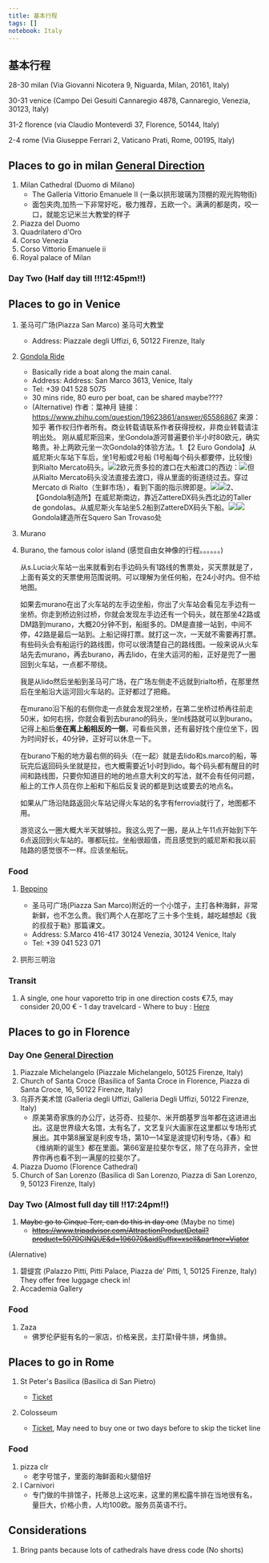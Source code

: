 ```yaml
---
title: 基本行程
tags: []
notebook: Italy
---
```


## 基本行程

28-30 milan (Via Giovanni Nicotera 9, Niguarda, Milan, 20161, Italy)

30-31 venice (Campo Dei Gesuiti Cannaregio 4878, Cannaregio, Venezia, 30123, Italy)

31-2 florence (via Claudio Monteverdi 37, Florence, 50144, Italy)

2-4 rome (Via Giuseppe Ferrari 2, Vaticano Prati, Rome, 00195, Italy)


## Places to go in milan [General Direction](https://www.google.com/maps/dir/Milan+Cathedral,+20122+Milano,+Italy/Piazza+del+Duomo,+Milano,+Italy/Quadrilatero+D'oro,+Milan,+Metropolitan+City+of+Milan,+Italy/Corso+Venezia,+Milano,+Italy/Corso+Vittorio+Emanuele+II,+Milano,+Italy/Palazzo+Reale,+Piazza+del+Duomo,+12,+20122+Milano,+Italy/@45.4653188,9.1951639,16z/data=!4m38!4m37!1m5!1m1!1s0x4786c6aee45f8ffb:0xfcdee99841af6521!2m2!1d9.1919429!2d45.4641892!1m5!1m1!1s0x4786c6ae939351df:0xd445dec2978d0e3f!2m2!1d9.1899885!2d45.4641776!1m5!1m1!1s0x4786c6ad1df87d7d:0xeb498cf8e3c07163!2m2!1d9.1953068!2d45.4684945!1m5!1m1!1s0x4786c6bbc46abb41:0xf3cc7c4d05d2a2d4!2m2!1d9.2010583!2d45.4706215!1m5!1m1!1s0x4786c6af901d15df:0xc70e9cedd88cc98d!2m2!1d9.1954604!2d45.4654252!1m5!1m1!1s0x4786c6aec57575a1:0xdd579e63ba086381!2m2!1d9.1911883!2d45.4631163!3e2)
1. Milan Cathedral (Duomo di Milano)
	- The Galleria Vittorio Emanuele II (一条以拱形玻璃为顶棚的观光购物街)
	- 面包夹肉,加热一下非常好吃，极力推荐，五欧一个。满满的都是肉，咬一口，就能忘记米兰大教堂的样子
1. Piazza del Duomo
1. Quadrilatero d'Oro
1. Corso Venezia
1. Corso Vittorio Emanuele ii
1. Royal palace of Milan

### Day Two (Half day till **!!!12:45pm!!**)

## Places to go in Venice

1. 圣马可广场(Piazza San Marco) 圣马可大教堂
	- Address: Piazzale degli Uffizi, 6, 50122 Firenze, Italy

2. [Gondola Ride](http://www.gondolavenezia.it/home.asp)
	- Basically ride a boat along the main canal.
	- Address: Address: San Marco 3613, Venice, Italy
	- Tel: +39 041 528 5075
	- 30 mins ride, 80 euro per boat, can be shared maybe????
	- (Alternative)	作者：葉神月 链接：https://www.zhihu.com/question/19623861/answer/65586867 来源：知乎 著作权归作者所有。商业转载请联系作者获得授权，非商业转载请注明出处。 刚从威尼斯回来，坐Gondola游河普遍要价半小时80欧元，确实略贵。补上两欧元坐一次Gondola的体验方法。1.【2 Euro Gondola】从威尼斯火车站下车后，坐1号船或2号船 (1号船每个码头都要停，比较慢) 到Rialto Mercato码头。![](https://pic4.zhimg.com/2e7b43c7e8d4790d74f8a3ab4a59a763_b.png)2欧元贡多拉的渡口在大船渡口的西边：![](https://pic3.zhimg.com/f514222f11205c425e8026c85f6074ea_b.png)但从Rialto Mercato码头没法直接去渡口，得从里面的街道绕过去。穿过Mercato di Rialto（生鲜市场），看到下面的指示牌即是。![](https://pic3.zhimg.com/0c4ac8cd10522e8b56c9b431f0dd8f3a_b.jpg)![](https://pic2.zhimg.com/09110b32a1ee07ed2d6dba2647dd2b29_b.jpg)2、【Gondola制造所】在威尼斯南边，靠近ZattereDX码头西北边的Taller de gondolas。从威尼斯火车站坐5.2船到ZattereDX码头下船。![](https://pic4.zhimg.com/1d412cb2ce81a7f0d5ed8a8d8fdae0f3_b.png)![](https://pic1.zhimg.com/5e7a72cad7a218cd6a647362d6708000_b.png)Gondola建造所在Squero San Trovaso处

2. Murano 
3. Burano, the famous color island (感觉自由女神像的行程。。。。。。)
 
	从s.Lucia火车站一出来就看到右手边码头有1路线的售票处，买天票就是了，上面有英文的天票使用范围说明。可以理解为坐任何船，在24小时内。但不给地图。

	如果去murano在出了火车站的左手边坐船，你出了火车站会看见左手边有一坐桥。你走到桥边别过桥，你就会发现左手边还有一个码头，就在那坐42路或DM路到murano，大概20分钟不到，船挺多的。DM是直接一站到，中间不停，42路是最后一站到。上船记得打票。就打这一次，一天就不需要再打票。有些码头会有船运行的路线图，你可以很清楚自己的路线图。一般来说从火车站先去murano，再去burano，再去lido，在坐大运河的船，正好是兜了一圈回到火车站，一点都不带绕。

	我是从lido然后坐船到圣马可广场，在广场左侧走不远就到rialto桥，在那里然后在坐船沿大运河回火车站的。正好都过了把瘾。

	在murano沿下船的右侧你走一点就会发现2坐桥，在第二坐桥过桥再往前走50米，如何右拐，你就会看到去burano的码头，坐ln线路就可以到burano。记得上船后**坐在离上船相反的一侧**，可看些风景，还有最好找个座位坐下，因为时间好长，40分钟，正好可以休息一下。

	在burano下船的地方最右侧的码头（在一起）就是去lido和s.marco的船，等玩完后返回码头坐就是拉，也大概需要近1小时到lido。每个码头都有醒目的时间和路线图，只要你知道目的地的地点意大利文的写法，就不会有任何问题，船上的工作人员在你上船和下船后反复说的都是到达或要去的地点名。

	如果从广场沿陆路返回火车站记得火车站的名字有ferrovia就行了，地图都不用。

	游览这么一圈大概大半天就够拉。我这么兜了一圈，是从上午11点开始到下午6点返回到火车站的。哪都玩拉。坐船很超值，而且感觉到的威尼斯和我以前陆路的感觉很不一样。应该坐船玩。

### Food

1. [Beppino](https://www.tripadvisor.com/Restaurant_Review-g187870-d2707619-Reviews-Beppino-Venice_Veneto.html)
	- 圣马可广场(Piazza San Marco)附近的一个小馆子，主打各种海鲜，非常新鲜，也不怎么贵。我们两个人在那吃了三十多个生蚝，越吃越想起《我的叔叔于勒》那篇课文。
	- Address: S.Marco 416-417 30124 Venezia, 30124 Venice, Italy
	- Tel: +39 041 523 071

2. 拱形三明治

### Transit

1. A single, one hour vaporetto trip in one direction costs €7.5, may consider 20,00 € - 1 day travelcard
		- Where to buy : [Here](http://www.veneziaunica.it/en/e-commerce/services)



## Places to go in Florence

### Day One [General Direction](https://maps.app.goo.gl/?link=https://www.google.com/maps/dir/Piazzale%2BMichelangelo,%2B50125%2BFirenze,%2BItaly/Basilica%2Bof%2BSanta%2BCroce,%2BPiazza%2Bdi%2BSanta%2BCroce,%2BFlorence,%2BMetropolitan%2BCity%2Bof%2BFlorence,%2BItaly/Galleria%2BDegli%2BUffizi,%2BFlorence,%2BMetropolitan%2BCity%2Bof%2BFlorence,%2BItaly/Piazza%2Bdel%2BDuomo,%2BFirenze,%2BItaly/Basilica%2Bdi%2BSan%2BLorenzo,%2BPiazza%2Bdi%2BSan%2BLorenzo,%2B9,%2B50123%2BFirenze,%2BItaly/Pitti%2BPalace,%2BPiazza%2Bde%27%2BPitti,%2B1,%2B50125%2BFirenze,%2BItaly/@43.7684374,11.2482147,15z/data%3D!4m38!4m37!1m5!1m1!1s0x132a53f743663843:0xb4f768e1820d5119!2m2!1d11.2650561!2d43.7629314!1m5!1m1!1s0x132a540723ccc331:0x8f8279649c131255!2m2!1d11.2622677!2d43.7685683!1m5!1m1!1s0x132a5400bfbab085:0x1549ca26e93fe495!2m2!1d11.2566778!2d43.7685896!1m5!1m1!1s0x132a5403c21b33ed:0x26185936f22c8e1a!2m2!1d11.255985!2d43.7734602!1m5!1m1!1s0x132a5402f87d976b:0xeda7c032191812ec!2m2!1d11.2538762!2d43.7749619!1m5!1m1!1s0x132a515441db99f1:0x5cd0cce4e6f1502a!2m2!1d11.2500081!2d43.7651533!3e2?utm_source%3Dapp-invite%26mt%3D8%26pt%3D9008%26utm_medium%3DSIMPLE%26utm_campaign%3Ds2e-ai%26ct%3Ds2e-ai&apn=com.google.android.apps.maps&amv=703000000&isi=585027354&ibi=com.google.Maps&ius=comgooglemapsurl&utm_source=app-invite&mt=8&pt=9008&utm_medium=SIMPLE&utm_campaign=s2e-ai&ct=s2e-ai&invitation_id=493454522602-bf583533-068e-4daa-ba37-00ee6b172da8)

1. Piazzale Michelangelo (Piazzale Michelangelo, 50125 Firenze, Italy)
2. Church of Santa Croce (Basilica of Santa Croce in Florence, Piazza di Santa Croce, 16, 50122 Firenze, Italy)
3. 乌菲齐美术馆 (Galleria degli Uffizi, Galleria Degli Uffizi, 50122 Firenze, Italy)
	+ 原美第奇家族的办公厅，达芬奇、拉斐尔、米开朗基罗当年都在这进进出出。这是世界级大名馆，太有名了，文艺复兴大画家在这里都以专场形式展出。其中第8展室是利皮专场，第10—14室是波提切利专场，《春》和《维纳斯的诞生》都在里面。第66室是拉斐尔专区，除了在乌菲齐，全世界你再也看不到一满屋的拉斐尔了。
4. Piazza Duomo (Florence Cathedral)
5. Church of San Lorenzo (Basilica di San Lorenzo, Piazza di San Lorenzo, 9, 50123 Firenze, Italy)

### Day Two (Almost full day till **!!17:24pm!!**)

1. ~~Maybe go to Cinque Terr, can do this in day one~~ (Maybe no time)
	- ~~https://www.tripadvisor.com/AttractionProductDetail?product=5070CINQUE&d=196070&aidSuffix=xsell&partner=Viator~~

(Alernative)

1. 碧缇宫 (Palazzo Pitti, Pitti Palace, Piazza de' Pitti, 1, 50125 Firenze, Italy) They offer free luggage check in!
2. Accademia Gallery

### Food

1. Zaza
	- 佛罗伦萨挺有名的一家店，价格亲民，主打菜t骨牛排，烤鱼排。



## Places to go in Rome

1. St Peter's Basilica (Basilica di San Pietro)
	- [Ticket](http://romeinfo.rome.ticketbar.eu/en/vatican/st-peters-basilica-/)

1. Colosseum
	- [Ticket](http://www.coopculture.it/en/colosseo-e-shop.cfm), May need to buy one or two days before to skip the ticket line

### Food

1. pizza clr
	- 老字号馆子，里面的海鲜面和火腿倍好 
2. I Carnivori
	- 专门做的牛排馆子，托蒂总上这吃来，这里的黑松露牛排在当地很有名，量巨大，价格小贵，人均100欧。服务员英语不行。


## Considerations

1. Bring pants because lots of cathedrals have dress code (No shorts)
